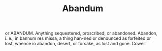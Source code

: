 ---
title: Abandum
permalink: "/definitions/abandum.html"
body: or ABANDUM. Anything sequestered, proscribed, or abandoned. Abandon, i. e.,
  in bannum res missa, a thing han-ned or denounced as forfeited or lost, whence io
  abandon, desert, or forsake, as lost and gone. Cowell
published_at: '2018-07-07'
layout: post
---